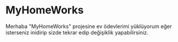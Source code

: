 # MyHomeWorks
Merhaba "MyHomeWorks" projesine ev ödevlerimi yüklüyorum eğer isterseniz inidirip sizde tekrar edip değişiklik yapabilirsiniz.
